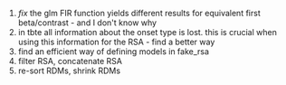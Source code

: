 
1. *fix* the glm FIR function yields different results for equivalent first beta/contrast - and I don't know why
2. in tbte all information about the onset type is lost. this is crucial when using this information for the RSA - find a better way
3. find an efficient way of defining models in fake_rsa
4. filter RSA, concatenate RSA
5. re-sort RDMs, shrink RDMs
